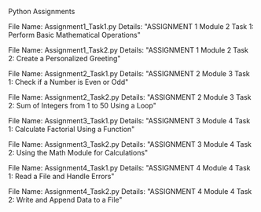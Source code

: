 Python Assignments

File Name: Assignment1_Task1.py Details: "ASSIGNMENT 1 Module 2 Task 1:  Perform Basic Mathematical Operations"

File Name: Assignment1_Task2.py Details: "ASSIGNMENT 1 Module 2 Task 2: Create a Personalized Greeting"

File Name: Assignment2_Task1.py Details: "ASSIGNMENT 2 Module 3 Task 1: Check if a Number is Even or Odd"

File Name: Assignment2_Task2.py Details: "ASSIGNMENT 2 Module 3 Task 2: Sum of Integers from 1 to 50 Using a Loop"

File Name: Assignment3_Task1.py Details: "ASSIGNMENT 3 Module 4 Task 1: Calculate Factorial Using a Function"

File Name: Assignment3_Task2.py Details: "ASSIGNMENT 3 Module 4 Task 2: Using the Math Module for Calculations"

File Name: Assignment4_Task1.py Details: "ASSIGNMENT 4 Module 4 Task 1: Read a File and Handle Errors"

File Name: Assignment4_Task2.py Details: "ASSIGNMENT 4 Module 4 Task 2: Write and Append Data to a File"